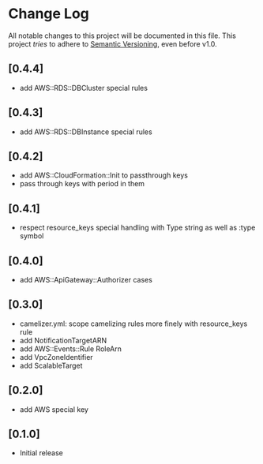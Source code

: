 # Change Log

All notable changes to this project will be documented in this file.
This project *tries* to adhere to [Semantic Versioning](http://semver.org/), even before v1.0.

## [0.4.4]
- add AWS::RDS::DBCluster special rules

## [0.4.3]
- add AWS::RDS::DBInstance special rules

## [0.4.2]
- add AWS::CloudFormation::Init to passthrough keys
- pass through keys with period in them

## [0.4.1]
- respect resource_keys special handling with Type string as well as :type symbol

## [0.4.0]
- add AWS::ApiGateway::Authorizer cases

## [0.3.0]
- camelizer.yml: scope camelizing rules more finely with resource_keys rule
- add NotificationTargetARN
- add AWS::Events::Rule RoleArn
- add VpcZoneIdentifier
- add ScalableTarget

## [0.2.0]
- add AWS special key

## [0.1.0]
- Initial release
